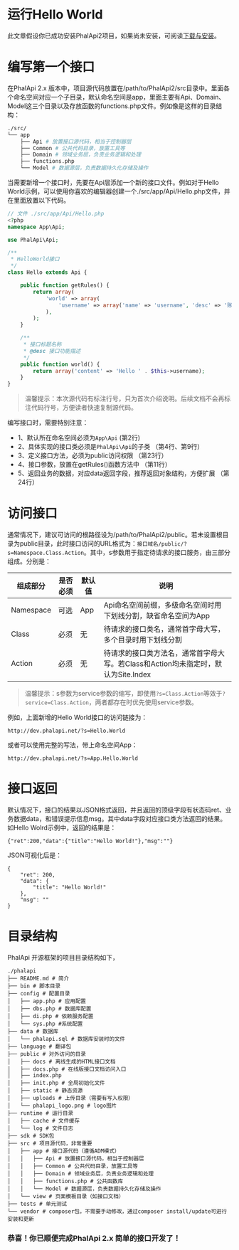 # 运行Hello World

此文章假设你已成功安装PhalApi2项目，如果尚未安装，可阅读[下载与安装](http://docs.phalapi.net/#/v2.0/download-and-setup)。  

# 编写第一个接口

在PhalApi 2.x 版本中，项目源代码放置在/path/to/PhalApi2/src目录中。里面各个命名空间对应一个子目录，默认命名空间是app，里面主要有Api、Domain、Model这三个目录以及存放函数的functions.php文件。例如像是这样的目录结构：  
```bash
./src/
└── app
    ├── Api # 放置接口源代码，相当于控制器层
    ├── Common # 公共代码目录，放置工具等
    ├── Domain # 领域业务层，负责业务逻辑和处理
    ├── functions.php
    └── Model # 数据源层，负责数据持久化存储及操作
```

当需要新增一个接口时，先要在Api层添加一个新的接口文件。例如对于Hello World示例，可以使用你喜欢的编辑器创建一个./src/app/Api/Hello.php文件，并在里面放置以下代码。  
```php
// 文件 ./src/app/Api/Hello.php
<?php
namespace App\Api;

use PhalApi\Api;

/**
 * HelloWorld接口
 */
class Hello extends Api {

    public function getRules() {
        return array(
            'world' => array(
                'username' => array('name' => 'username', 'desc' => '账号名称'),
            ),
        );
    }

    /**
     * 接口标题名称
     * @desc 接口功能描述
     */
    public function world() {
        return array('content' => 'Hello ' . $this->username);
    }
}
```

> 温馨提示：本次源代码有标注行号，只为首次介绍说明。后续文档不会再标注代码行号，方便读者快速复制源代码。  

编写接口时，需要特别注意：  

 + 1、默认所在命名空间必须为```App\Api``` (第2行)
 + 2、具体实现的接口类必须是```PhalApi\Api```的子类 （第4行、第9行）
 + 3、定义接口方法，必须为public访问权限  （第23行）
 + 4、接口参数，放置在getRules()函数方法中  （第11行）
 + 5、返回业务的数据，对应data返回字段，推荐返回对象结构，方便扩展 （第24行）

# 访问接口

 通常情况下，建议可访问的根路径设为/path/to/PhalApi2/public。若未设置根目录为public目录，此时接口访问的URL格式为：```接口域名/public/?s=Namespace.Class.Action```。其中，s参数用于指定待请求的接口服务，由三部分组成。分别是：    

组成部分|是否必须|默认值|说明
---|---|---|---
Namespace|可选|App|Api命名空间前缀，多级命名空间时用下划线分割，缺省命名空间为App
Class|必须|无|待请求的接口类名，通常首字母大写，多个目录时用下划线分割
Action|必须|无|待请求的接口类方法名，通常首字母大写。若Class和Action均未指定时，默认为Site.Index

> 温馨提示：s参数为service参数的缩写，即使用```?s=Class.Action```等效于```?service=Class.Action```，两者都存在时优先使用service参数。

例如，上面新增的Hello World接口的访问链接为：  
```
http://dev.phalapi.net/?s=Hello.World
```

或者可以使用完整的写法，带上命名空间App：  
```
http://dev.phalapi.net/?s=App.Hello.World
```

# 接口返回

默认情况下，接口的结果以JSON格式返回，并且返回的顶级字段有状态码ret、业务数据data，和错误提示信息msg。其中data字段对应接口类方法返回的结果。如Hello Wolrd示例中，返回的结果是：  
```
{"ret":200,"data":{"title":"Hello World!"},"msg":""}
```

JSON可视化后是：  
```
{
    "ret": 200,
    "data": {
        "title": "Hello World!"
    },
    "msg": ""
}
```

# 目录结构

PhalApi 开源框架的项目目录结构如下，

```
./phalapi
├── README.md # 简介
├── bin # 脚本目录
├── config # 配置目录
│   ├── app.php # 应用配置
│   ├── dbs.php # 数据库配置
│   ├── di.php # 依赖服务配置
│   └── sys.php #系统配置
├── data # 数据库
│   └── phalapi.sql # 数据库安装时的文件
├── language # 翻译包
├── public # 对外访问的目录
│   ├── docs # 离线生成的HTML接口文档
│   ├── docs.php # 在线版接口文档访问入口
│   ├── index.php
│   ├── init.php # 全局初始化文件
│   ├── static # 静态资源
│   ├── uploads # 上传目录（需要有写入权限）
│   └── phalapi_logo.png # logo图片
├── runtime # 运行目录
│   ├── cache # 文件缓存
│   └── log # 文件日志
├── sdk # SDK包
├── src # 项目源代码，非常重要
│   ├── app # 接口源代码（遵循ADM模式）
│   │   ├── Api # 放置接口源代码，相当于控制器层
│   │   ├── Common # 公共代码目录，放置工具等
│   │   ├── Domain # 领域业务层，负责业务逻辑和处理
│   │   ├── functions.php # 公共函数库
│   │   └── Model # 数据源层，负责数据持久化存储及操作
│   └── view # 页面模板目录（如接口文档）
├── tests # 单元测试
└── vendor # composer包，不需要手动修改，通过composer install/update可进行安装和更新
```



### 恭喜！你已顺便完成PhalApi 2.x 简单的接口开发了！  

